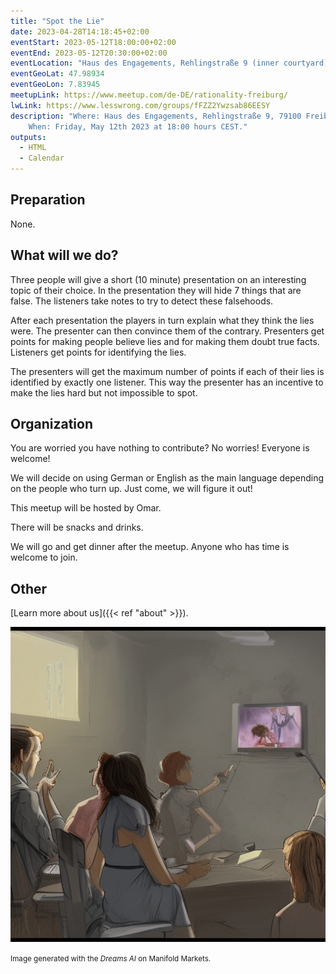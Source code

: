 ```yaml
---
title: "Spot the Lie"
date: 2023-04-28T14:18:45+02:00
eventStart: 2023-05-12T18:00:00+02:00
eventEnd: 2023-05-12T20:30:00+02:00
eventLocation: "Haus des Engagements, Rehlingstraße 9 (inner courtyard), 79100 Freiburg"
eventGeoLat: 47.98934
eventGeoLon: 7.83945
meetupLink: https://www.meetup.com/de-DE/rationality-freiburg/
lwLink: https://www.lesswrong.com/groups/fFZZ2Ywzsab86EESY
description: "Where: Haus des Engagements, Rehlingstraße 9, 79100 Freiburg.
    When: Friday, May 12th 2023 at 18:00 hours CEST."
outputs:
  - HTML
  - Calendar
---
```


## Preparation

None.


## What will we do?

Three people will give a short (10 minute) presentation on an interesting topic
of their choice. In the presentation they will hide 7 things that are false.
The listeners take notes to try to detect these falsehoods.

After each presentation the players in turn explain what they think the lies
were. The presenter can then convince them of the contrary. Presenters get
points for making people believe lies and for making them doubt true facts.
Listeners get points for identifying the lies.

The presenters will get the maximum number of points if each of their lies is
identified by exactly one listener. This way the presenter has an incentive to
make the lies hard but not impossible to spot.


## Organization

You are worried you have nothing to contribute? No worries! Everyone is
welcome!

We will decide on using German or English as the main language depending on the
people who turn up. Just come, we will figure it out!

This meetup will be hosted by Omar.

There will be snacks and drinks.

We will go and get dinner after the meetup. Anyone who has time is welcome to
join.


## Other

[Learn more about us]({{< ref "about" >}}).

![Presentation](cover.png "Presentation")

<small>Image generated with the _Dreams AI_ on Manifold Markets.</small>
